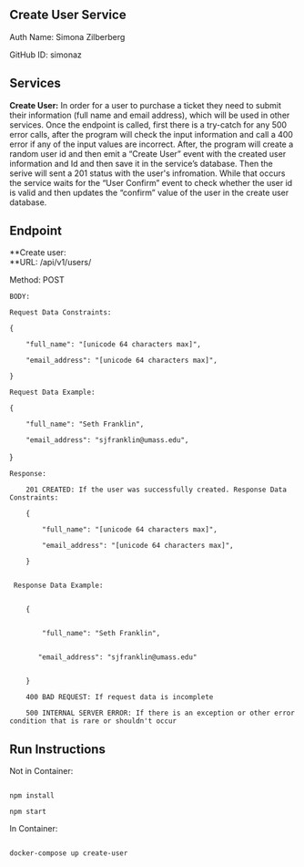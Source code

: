 ## Create User Service

Auth Name: Simona Zilberberg

GitHub ID: simonaz

## Services

**Create User:** In order for a user to purchase a ticket they need to submit their information (full name and email address), which will be used in other services. Once the endpoint is called, first there is a try-catch for any 500 error calls, after the program will check the input information and call a 400 error if any of the input values are incorrect. After, the program will create a random user id and then emit a “Create User” event with the created user information and Id and then save it in the service’s database. Then the serive will sent a 201 status with the user's infromation.  While that occurs the service waits for the “User Confirm” event to check whether the user id is valid and then updates the “confirm” value of the user in the create user database.

## Endpoint

**Create user:  
**URL: /api/v1/users/

Method: POST

    BODY:

    Request Data Constraints:

    {

        "full_name": "[unicode 64 characters max]",

        "email_address": "[unicode 64 characters max]",

    }

    Request Data Example:

    {

        "full_name": "Seth Franklin",

        "email_address": "sjfranklin@umass.edu", 

   }

    Response:

        201 CREATED: If the user was successfully created. Response Data Constraints:

        {

            "full_name": "[unicode 64 characters max]",

            "email_address": "[unicode 64 characters max]",

        }


     Response Data Example:


        {


            "full_name": "Seth Franklin",


           "email_address": "sjfranklin@umass.edu"


        }

        400 BAD REQUEST: If request data is incomplete

        500 INTERNAL SERVER ERROR: If there is an exception or other error condition that is rare or shouldn't occur

## Run Instructions

Not in Container:

```NotInContainer

npm install

npm start

```

In Container:

```InContainer

docker-compose up create-user

```

